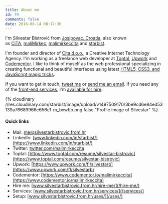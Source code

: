 ```yaml
---
title: About me
id: 79
comments: false
date: 2016-08-14 08:17:36
---
```


I'm Silvestar Bistrović from [Josipovac, Croatia](https://www.google.hr/maps/place/Josipovac/@45.5496936,18.5575932,12z/data=!4m5!3m4!1s0x475ce0fab55d0da9:0xff5f294ee3e65f0b!8m2!3d45.5818166!4d18.5835834?hl=en), also known as [CiTA](http://codepen.io/CiTA), [maliMirkec](https://github.com/maliMirkec), [malimirkeccita](https://twitter.com/malimirkeccita) and [starbist](https://www.linkedin.com/in/starbist).

I'm founder and director of [Cita d.o.o.](//www.cita.hr), a Creative Internet Technology Agency. I'm working as a freelance web developer at [Toptal](https://www.toptal.com/resume/silvestar-bistrovic), [Upwork](https://www.upwork.com/fl/silvestarb) and [Codementor](https://www.codementor.io/malimirkeccita). I like to think of myself as the web professional specializing in creating functional and beautiful interfaces using latest [HTML5, CSS3, and JavaScript magic tricks](/services/).

If you want to get in touch, [tweet me](twitter.com/malimirkeccita) or [send me an email](mailto:me@silvestarbistrovic.from.hr?Subject=Hello). If you need any of the [front-end services](/services/), I'm [available for hire](/hire-me/).

{% cloudinary //res.cloudinary.com/starbist/image/upload/v1497509170/3be9cd6e84ed53139a76689966e656c1-m_bxwfjb.png false "Profile image of Silvestar" %}

#### Quick links

- Mail: [me@silvestarbistrovic.from.hr](mailto:me@silvestarbistrovic.from.hr?Subject=Hello)
- LinkedIn: [www.linkedin.com/in/starbist/](https://www.linkedin.com/in/starbist/)
- Twitter: [twitter.com/malimirkeccita](https://twitter.com/malimirkeccita)
- Toptal: [https://www.toptal.com/resume/silvestar-bistrovic](https://www.toptal.com/resume/silvestar-bistrovic)
- Upwork: [https://www.upwork.com/fl/silvestarb](https://www.upwork.com/fl/silvestarb)
- Codementor: [https://www.codementor.io/malimirkeccita](https://www.codementor.io/malimirkeccita)
- Hire me: [www.silvestarbistrovic.from.hr/hire-me/](/hire-me/)
- Services: [www.silvestarbistrovic.from.hr/services/](/services/)
- Setup: [www.silvestarbistrovic.from.hr/uses/](/uses/)

